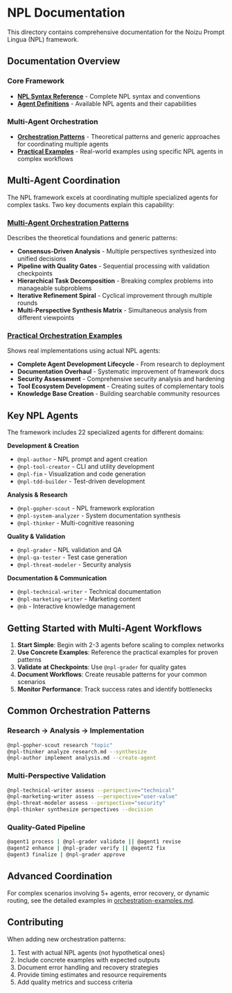 # NPL Documentation

This directory contains comprehensive documentation for the Noizu Prompt Lingua (NPL) framework.

## Documentation Overview

### Core Framework
- **[NPL Syntax Reference](../npl.md)** - Complete NPL syntax and conventions
- **[Agent Definitions](../.claude/agents/)** - Available NPL agents and their capabilities

### Multi-Agent Orchestration
- **[Orchestration Patterns](multi-agent-orchestration.md)** - Theoretical patterns and generic approaches for coordinating multiple agents
- **[Practical Examples](orchestration-examples.md)** - Real-world examples using specific NPL agents in complex workflows

## Multi-Agent Coordination

The NPL framework excels at coordinating multiple specialized agents for complex tasks. Two key documents explain this capability:

### [Multi-Agent Orchestration Patterns](multi-agent-orchestration.md)
Describes the theoretical foundations and generic patterns:
- **Consensus-Driven Analysis** - Multiple perspectives synthesized into unified decisions
- **Pipeline with Quality Gates** - Sequential processing with validation checkpoints
- **Hierarchical Task Decomposition** - Breaking complex problems into manageable subproblems
- **Iterative Refinement Spiral** - Cyclical improvement through multiple rounds
- **Multi-Perspective Synthesis Matrix** - Simultaneous analysis from different viewpoints

### [Practical Orchestration Examples](orchestration-examples.md)
Shows real implementations using actual NPL agents:
- **Complete Agent Development Lifecycle** - From research to deployment
- **Documentation Overhaul** - Systematic improvement of framework docs
- **Security Assessment** - Comprehensive security analysis and hardening
- **Tool Ecosystem Development** - Creating suites of complementary tools
- **Knowledge Base Creation** - Building searchable community resources

## Key NPL Agents

The framework includes 22 specialized agents for different domains:

**Development & Creation**
- `@npl-author` - NPL prompt and agent creation
- `@npl-tool-creator` - CLI and utility development
- `@npl-fim` - Visualization and code generation
- `@npl-tdd-builder` - Test-driven development

**Analysis & Research**
- `@npl-gopher-scout` - NPL framework exploration
- `@npl-system-analyzer` - System documentation synthesis
- `@npl-thinker` - Multi-cognitive reasoning

**Quality & Validation**
- `@npl-grader` - NPL validation and QA
- `@npl-qa-tester` - Test case generation
- `@npl-threat-modeler` - Security analysis

**Documentation & Communication**
- `@npl-technical-writer` - Technical documentation
- `@npl-marketing-writer` - Marketing content
- `@nb` - Interactive knowledge management

## Getting Started with Multi-Agent Workflows

1. **Start Simple**: Begin with 2-3 agents before scaling to complex networks
2. **Use Concrete Examples**: Reference the practical examples for proven patterns
3. **Validate at Checkpoints**: Use `@npl-grader` for quality gates
4. **Document Workflows**: Create reusable patterns for your common scenarios
5. **Monitor Performance**: Track success rates and identify bottlenecks

## Common Orchestration Patterns

### Research → Analysis → Implementation
```bash
@npl-gopher-scout research "topic"
@npl-thinker analyze research.md --synthesize
@npl-author implement analysis.md --create-agent
```

### Multi-Perspective Validation
```bash
@npl-technical-writer assess --perspective="technical"
@npl-marketing-writer assess --perspective="user-value"
@npl-threat-modeler assess --perspective="security"
@npl-thinker synthesize perspectives --decision
```

### Quality-Gated Pipeline
```bash
@agent1 process | @npl-grader validate || @agent1 revise
@agent2 enhance | @npl-grader verify || @agent2 fix
@agent3 finalize | @npl-grader approve
```

## Advanced Coordination

For complex scenarios involving 5+ agents, error recovery, or dynamic routing, see the detailed examples in [orchestration-examples.md](orchestration-examples.md).

## Contributing

When adding new orchestration patterns:
1. Test with actual NPL agents (not hypothetical ones)
2. Include concrete examples with expected outputs
3. Document error handling and recovery strategies
4. Provide timing estimates and resource requirements
5. Add quality metrics and success criteria